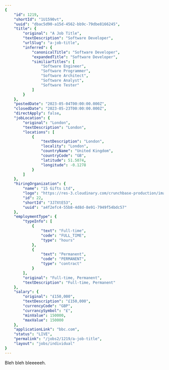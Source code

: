 ```yaml
---
{
	"id": 1219,
	"shortId": "1U1590vt",
	"uuid": "dbac5d90-a15d-4562-bb9c-79dbe8166245",
	"title": {
		"original": "A Job Title",
		"textDescription": "Software Developer",
		"urlSlug": "a-job-title",
		"inferred": {
			"canonicalTitle": "Software Developer",
			"expandedTitle": "Software Developer",
			"similiarTitles": [
				"Software Engineer",
				"Software Programmer",
				"Software Architect",
				"Software Analyst",
				"Software Tester"
			]
		}
	},
	"postedDate": "2023-05-04T00:00:00.000Z",
	"closedDate": "2023-05-23T00:00:00.000Z",
	"directApply": false,
	"jobLocation": {
		"original": "London",
		"textDescription": "London",
		"locations": [
			{
				"textDescription": "London",
				"locality": "London",
				"countryName": "United Kingdom",
				"countryCode": "GB",
				"latitude": 51.5074,
				"longitude": -0.1278
			}
		]
	},
	"hiringOrganization": {
		"name": "15 Gifts Ltd",
		"logo": "https://res-3.cloudinary.com/crunchbase-production/image/upload/c_lpad,h_256,w_256,f_auto,q_auto:eco/v1488813020/insrwkpptx8txofy699c.png",
		"id": 22,
		"shortId": "3J7XtE53",
		"uuid": "a4f2efc4-55b8-4d8d-8e91-7949f54bdc57"
	},
	"employmentType": {
		"typeInfo": [
			{
				"text": "Full-time",
				"code": "FULL_TIME",
				"type": "hours"
			},
			{
				"text": "Permanent",
				"code": "PERMANENT",
				"type": "contract"
			}
		],
		"original": "Full-time, Permanent",
		"textDescription": "Full-time, Permanent"
	},
	"salary": {
		"original": "£150,000",
		"textDescription": "£150,000",
		"currencyCode": "GBP",
		"currancySymbol": "£",
		"minValue": 150000,
		"maxValue": 150000
	},
	"applicationLink": "bbc.com",
	"status": "LIVE",
	"permalink": "/jobs2/1219/a-job-title",
	"layout": "jobs/individual"
}
---
```

<p>Bleh bleh bleeeeeh.</p>
